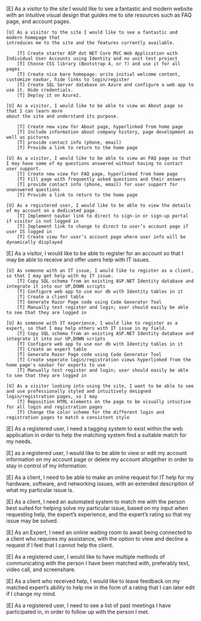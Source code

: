 [E] As a visitor to the site I would like to see a fantastic and modern website with an intuitive visual design that guides me to site resources such as FAQ page, and account pages.

	[U] As a visitor to the site I would like to see a fantastic and modern homepage that
	introduces me to the site and the features currently available.

        [T] Create starter ASP dot NET Core MVC Web Application with Individual User Accounts using Identity and no unit test project
		[T] Choose CSS library (Bootstrap 4, or ?) and use it for all pages
		[T] Create nice bare homepage: write initial welcome content, customize navbar, hide links to login/register
        [T] Create SQL Server database on Azure and configure a web app to use it. Hide credentials.
        [T] Deploy it on Azure2.

	[U] As a visitor, I would like to be able to view an About page so that I can learn more
	about the site and understand its purpose.

		[T] Create new view for About page, hyperlinked from home page
		[T] Include information about company history, page development as well as pictures
        [T] provide contact info (phone, email)
        [T] Provide a link to return to the home page

	[U] As a visitor, I would like to be able to view an FAQ page so that I may have some of my questions answered without having to contact user support.
        [T] Create new view for FAQ page, hyperlinked from home page
        [T] Fill page with frequently asked questions and their answers
        [T] provide contact info (phone, email) for user support for unanswered questions
        [T] Provide a link to return to the home page
    
    [U] As a registered user, I would like to be able to view the details of my account on a dedicated page. 
        [T] Implement navbar link to direct to sign-in or sign-up portal if visitor is not logged in
        [T] Implement link to change to direct to user’s account page if user IS logged in
        [T] Create view for user’s account page where user info will be dynamically displayed

[E] As a visitor, I would like to be able to register for an account so that I may be able to receive and offer users help with IT issues. 

	[U] As someone with an IT issue, I would like to register as a client, so that I may get help with my IT issue.
		[T] Copy SQL schema from an existing ASP.NET Identity database and integrate it into our UP,DOWN scripts
		[T] Configure web app to use our db with Identity tables in it
		[T] Create a client table
		[T] Generate Razor Page code using Code Generator Tool
		[T] Manually test register and login; user should easily be able to see that they are logged in
		
	[U] As someone with IT experience, I would like to register as a expert, so that I may help others with IT issue in my field.
		[T] Copy SQL schema from an existing ASP.NET Identity database and integrate it into our UP,DOWN scripts
		[T] Configure web app to use our db with Identity tables in it
		[T] Create an expert table
		[T] Generate Razor Page code using Code Generator Tool
		[T] Create seperate login/registration views hyperlinked from the home page's navbar for experts to use
		[T] Manually test register and login; user should easily be able to see that they are logged in
		
	[U] As a visitor looking into using the site, I want to be able to see and use professionally styled and intuitively designed login/registration pages, so I may 
		[T] Reposition HTML elements on the page to be visually intuitive for all login and registration pages
		[T] Change the color scheme for the different login and registration pages to match a consistent style 
		
[E] As a registered user, I need a tagging system to exist within the web application in order to help the matching system find a suitable match for my needs. 

[E] as a registered user, I would like to be able to view or edit my account information on my account page or delete my account altogether in order to stay in control of my information. 

[E] As a client, I need to be able to make an online request for IT help for my hardware, software, and networking issues, with an extended description of what my particular issue is.

[E] As a client, I need an automated system to match me with the person best suited for helping solve my particular issue, based on my input when requesting help, the expert’s experience, and the expert’s rating so that my issue may be solved. 

[E] As an Expert, I need an online waiting room to await being connected to a client who requires my assistance, with the option to view and decline a request if I feel that I cannot help the client. 

[E] As a registered user, I would like to have multiple methods of communicating with the person I have been matched with, preferably text, video call, and screenshare. 

[E] As a client who received help, I would like to leave feedback on my matched expert’s ability to help me in the form of a rating that I can later edit if I change my mind. 

[E] As a registered user, I need to see a list of past meetings I have participated in, in order to follow up with the person I met.